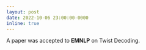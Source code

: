 ```yaml
---
layout: post
date: 2022-10-06 23:00:00-0000
inline: true
---
```


A paper was accepted to **EMNLP** on Twist Decoding.

